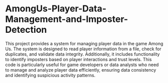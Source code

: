 # AmongUs-Player-Data-Management-and-Imposter-Detection
This project provides a system for managing player data in the game Among Us. The system is designed to read player information from a file, check for duplicates, and validate data integrity. Additionally, it includes functionality to identify imposters based on player interactions and trust levels. This code is particularly useful for game developers or data analysts who need to manage and analyze player data efficiently, ensuring data consistency and identifying suspicious activity patterns.

